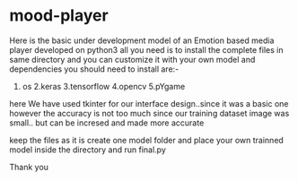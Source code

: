 # mood-player
Here is the basic under development model of an Emotion based media player developed on python3 
all you need is to install the complete files in same directory and you can customize it with your own model
and dependencies you should need to install are:-
1. os 
2.keras
3.tensorflow
4.opencv 
5.pYgame


here We have used tkinter for our interface design..since it was a basic one 
however the accuracy is not too much since our training dataset image was small..
but can be incresed and made more accurate

keep the files as it is 
create one model folder and place your own trainned model inside the directory
and run final.py 

Thank you
